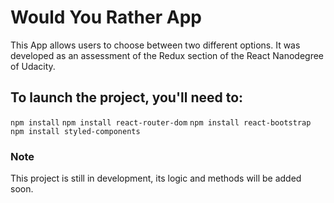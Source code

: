 
# Would You Rather App

This App allows users to choose between two different options. It was developed as an assessment of the Redux section of the React Nanodegree of Udacity.


## To launch the project, you'll need to:

  `npm install`
  `npm install react-router-dom`
  `npm install react-bootstrap`
  `npm install styled-components`
  
  
### Note
   This project is still in development, its logic and methods will be added soon.

